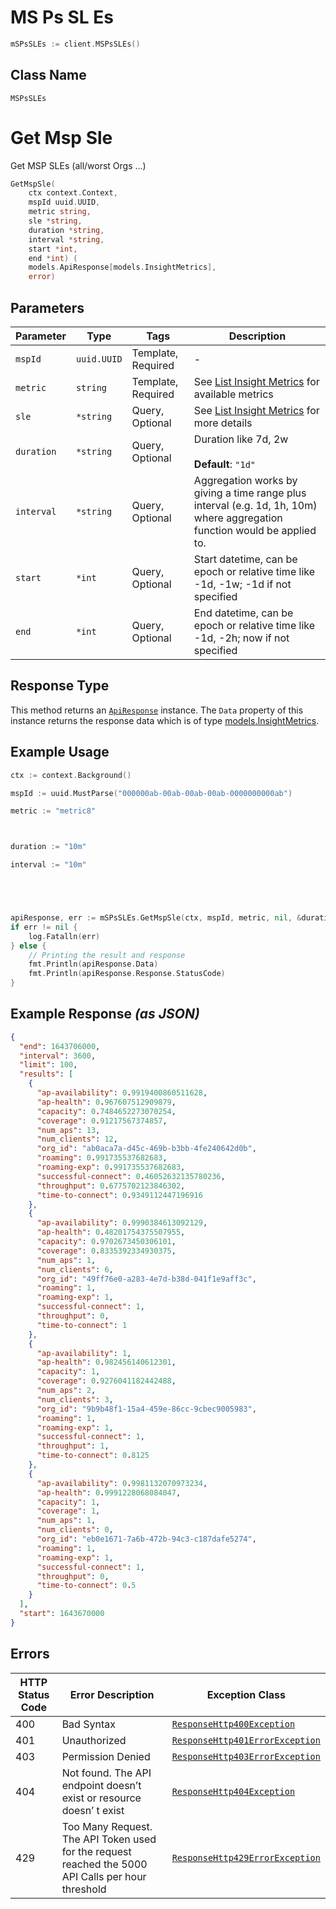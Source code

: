 # MS Ps SL Es

```go
mSPsSLEs := client.MSPsSLEs()
```

## Class Name

`MSPsSLEs`


# Get Msp Sle

Get MSP SLEs (all/worst Orgs ...)

```go
GetMspSle(
    ctx context.Context,
    mspId uuid.UUID,
    metric string,
    sle *string,
    duration *string,
    interval *string,
    start *int,
    end *int) (
    models.ApiResponse[models.InsightMetrics],
    error)
```

## Parameters

| Parameter | Type | Tags | Description |
|  --- | --- | --- | --- |
| `mspId` | `uuid.UUID` | Template, Required | - |
| `metric` | `string` | Template, Required | See [List Insight Metrics](../../doc/controllers/constants-definitions.md#list-insight-metrics) for available metrics |
| `sle` | `*string` | Query, Optional | See [List Insight Metrics](../../doc/controllers/constants-definitions.md#list-insight-metrics) for more details |
| `duration` | `*string` | Query, Optional | Duration like 7d, 2w<br><br>**Default**: `"1d"` |
| `interval` | `*string` | Query, Optional | Aggregation works by giving a time range plus interval (e.g. 1d, 1h, 10m) where aggregation function would be applied to. |
| `start` | `*int` | Query, Optional | Start datetime, can be epoch or relative time like -1d, -1w; -1d if not specified |
| `end` | `*int` | Query, Optional | End datetime, can be epoch or relative time like -1d, -2h; now if not specified |

## Response Type

This method returns an [`ApiResponse`](../../doc/api-response.md) instance. The `Data` property of this instance returns the response data which is of type [models.InsightMetrics](../../doc/models/insight-metrics.md).

## Example Usage

```go
ctx := context.Background()

mspId := uuid.MustParse("000000ab-00ab-00ab-00ab-0000000000ab")

metric := "metric8"



duration := "10m"

interval := "10m"





apiResponse, err := mSPsSLEs.GetMspSle(ctx, mspId, metric, nil, &duration, &interval, nil, nil)
if err != nil {
    log.Fatalln(err)
} else {
    // Printing the result and response
    fmt.Println(apiResponse.Data)
    fmt.Println(apiResponse.Response.StatusCode)
}
```

## Example Response *(as JSON)*

```json
{
  "end": 1643706000,
  "interval": 3600,
  "limit": 100,
  "results": [
    {
      "ap-availability": 0.9919400860511628,
      "ap-health": 0.967607512909879,
      "capacity": 0.7484652273070254,
      "coverage": 0.91217567374857,
      "num_aps": 13,
      "num_clients": 12,
      "org_id": "ab0aca7a-d45c-469b-b3bb-4fe240642d0b",
      "roaming": 0.991735537682683,
      "roaming-exp": 0.991735537682683,
      "successful-connect": 0.46052632135780236,
      "throughput": 0.6775702123846302,
      "time-to-connect": 0.9349112447196916
    },
    {
      "ap-availability": 0.9990384613092129,
      "ap-health": 0.48201754375507955,
      "capacity": 0.9702673450306101,
      "coverage": 0.8335392334930375,
      "num_aps": 1,
      "num_clients": 6,
      "org_id": "49ff76e0-a283-4e7d-b38d-041f1e9aff3c",
      "roaming": 1,
      "roaming-exp": 1,
      "successful-connect": 1,
      "throughput": 0,
      "time-to-connect": 1
    },
    {
      "ap-availability": 1,
      "ap-health": 0.982456140612301,
      "capacity": 1,
      "coverage": 0.9276041182442488,
      "num_aps": 2,
      "num_clients": 3,
      "org_id": "9b9b48f1-15a4-459e-86cc-9cbec9005983",
      "roaming": 1,
      "roaming-exp": 1,
      "successful-connect": 1,
      "throughput": 1,
      "time-to-connect": 0.8125
    },
    {
      "ap-availability": 0.9981132070973234,
      "ap-health": 0.9991228068084047,
      "capacity": 1,
      "coverage": 1,
      "num_aps": 1,
      "num_clients": 0,
      "org_id": "eb0e1671-7a6b-472b-94c3-c187dafe5274",
      "roaming": 1,
      "roaming-exp": 1,
      "successful-connect": 1,
      "throughput": 0,
      "time-to-connect": 0.5
    }
  ],
  "start": 1643670000
}
```

## Errors

| HTTP Status Code | Error Description | Exception Class |
|  --- | --- | --- |
| 400 | Bad Syntax | [`ResponseHttp400Exception`](../../doc/models/response-http-400-exception.md) |
| 401 | Unauthorized | [`ResponseHttp401ErrorException`](../../doc/models/response-http-401-error-exception.md) |
| 403 | Permission Denied | [`ResponseHttp403ErrorException`](../../doc/models/response-http-403-error-exception.md) |
| 404 | Not found. The API endpoint doesn’t exist or resource doesn’ t exist | [`ResponseHttp404Exception`](../../doc/models/response-http-404-exception.md) |
| 429 | Too Many Request. The API Token used for the request reached the 5000 API Calls per hour threshold | [`ResponseHttp429ErrorException`](../../doc/models/response-http-429-error-exception.md) |

